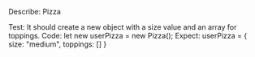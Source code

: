 Describe: Pizza

Test: It should create a new object with a size value and an array for toppings.
Code: let new userPizza = new Pizza();
Expect: userPizza = { size: "medium", toppings: [] }